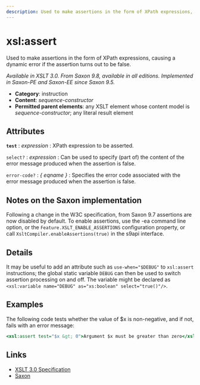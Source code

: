 ```yaml
---
description: Used to make assertions in the form of XPath expressions, causing a dynamic error if the assertion turns out to be false
---
```


# xsl:assert

Used to make assertions in the form of XPath expressions, causing a dynamic error if the assertion turns out to be false.

_Available in XSLT 3.0. From Saxon 9.8, available in all editions. Implemented in Saxon-PE and Saxon-EE since Saxon 9.5._

- **Category**: instruction
- **Content**: _sequence-constructor_
- **Permitted parent elements**: any XSLT element whose content model is _sequence-constructor_; any literal result element

## Attributes

**`test`**
: _expression_
: XPath expression to be asserted.

`select?`
: _expression_
: Can be used to specify (part of) the content of the error message produced when the assertion is false.

`error-code?`
: _{ eqname }_
: Specifies the error code associated with the error message produced when the assertion is false.

## Notes on the Saxon implementation

Following a change in the W3C specification, from Saxon 9.7 assertions are now disabled by default. To enable assertions, use the -ea command line option, or the `Feature.XSLT_ENABLE_ASSERTIONS` configuration property, or call `XsltCompiler.enableAssertions(true)` in the s9api interface.

## Details

It may be useful to add an attribute such as `use-when="$DEBUG"` to `xsl:assert` instructions; the global static variable `DEBUG` can then be used to switch assertion processing on and off. The variable might be declared as `<xsl:variable name="DEBUG" as="xs:boolean" select="true()"/>`.

## Examples

The following code tests whether the value of \$x is non-negative, and if not, fails with an error message:

```xslt
<xsl:assert test="$x &gt; 0">Argument $x must be greater than zero</xsl:assert>
```

## Links

- [XSLT 3.0 Specification](http://www.w3.org/TR/xslt-30/#element-assert)
- [Saxon](https://www.saxonica.com/html/documentation/xsl-elements/assert.html)
